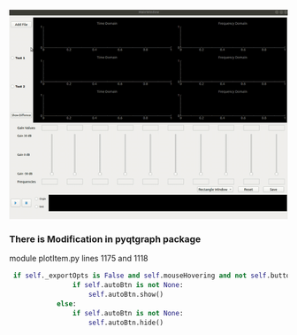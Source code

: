 ![](screenshoot/equilizer.gif)

### There is Modification in pyqtgraph package 
module plotItem.py lines 1175 and 1118 
```python
 if self._exportOpts is False and self.mouseHovering and not self.buttonsHidden and not all(self.vb.autoRangeEnabled()):
                if self.autoBtn is not None:
                    self.autoBtn.show()
            else:
                if self.autoBtn is not None:
                    self.autoBtn.hide()
```
